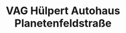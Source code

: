 ---
title: "VAG Hülpert Autohaus Planetenfeldstraße"
url: /dortmund/vag-huelpert-autohaus-planetenfeldstrasse/
shop: Autowerkstatt
---